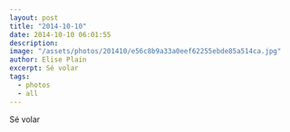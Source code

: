 ```yaml
---
layout: post
title: "2014-10-10"
date: 2014-10-10 06:01:55
description: 
image: "/assets/photos/201410/e56c8b9a33a0eef62255ebde85a514ca.jpg"
author: Elise Plain
excerpt: Sé volar
tags: 
  - photos
  - all
---
```


Sé volar
<p></p>
